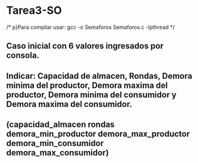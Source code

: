 # Tarea3-SO
/* p}Para compilar usar: gcc -o Semaforos Semaforos.c -lpthread */
## Caso inicial con 6 valores ingresados por consola.
## Indicar: Capacidad de almacen, Rondas, Demora minima del productor, Demora maxima del productor, Demora minima del consumidor y Demora maxima del consumidor.
## (capacidad_almacen rondas demora_min_productor demora_max_productor demora_min_consumidor demora_max_consumidor)
